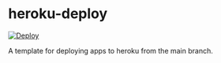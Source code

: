 # heroku-deploy

[![Deploy](https://github.com/lyleokoth/heroku-deploy/actions/workflows/app.yml/badge.svg)](https://github.com/lyleokoth/heroku-deploy/actions/workflows/app.yml)

A template for deploying apps to heroku from the main branch.
